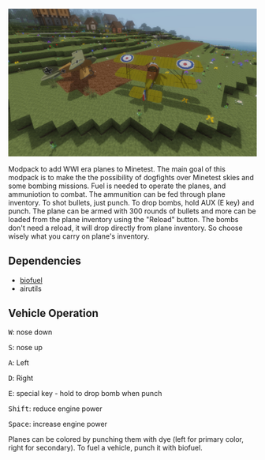 [![ww1_planes](https://raw.githubusercontent.com/APercy/ww1_planes/main/screenshot.jpg)](https://github.com/APercy/ww1_planes)

Modpack to add WWI era planes to Minetest. The main goal of this modpack is to make the the possibility of dogfights over
Minetest skies and some bombing missions.
Fuel is needed to operate the planes, and ammuniotion to combat. The ammunition can be fed through plane inventory.
To shot bullets, just punch. To drop bombs, hold AUX (E key) and punch. The plane can be armed with 300 rounds of bullets
and more can be loaded from the plane inventory using the "Reload" button. The bombs don't need a reload, it will drop
directly from plane inventory. So choose wisely what you carry on plane's inventory.

## Dependencies
- [biofuel](https://content.minetest.net/packages/Lokrates/biofuel/)
- airutils

## Vehicle Operation
<kbd>W</kbd>: nose down

<kbd>S</kbd>: nose up

<kbd>A</kbd>: Left

<kbd>D</kbd>: Right

<kbd>E</kbd>: special key - hold to drop bomb when punch

<kbd>Shift</kbd>: reduce engine power

<kbd>Space</kbd>: increase engine power

Planes can be colored by punching them with dye (left for primary color, right for secondary). To fuel a vehicle, punch it with biofuel.
